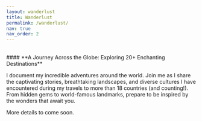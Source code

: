 ```yaml
---
layout: wanderlust
title: Wanderlust
permalink: /wanderlust/
nav: true
nav_order: 2
---
```


<br />
#### **A Journey Across the Globe: Exploring 20+ Enchanting Destinations**

I document my incredible adventures around the world. Join me as I share the captivating stories, breathtaking landscapes, and diverse cultures I have encountered during my travels to more than 18 countries (and counting!). From hidden gems to world-famous landmarks, prepare to be inspired by the wonders that await you.

More details to come soon.